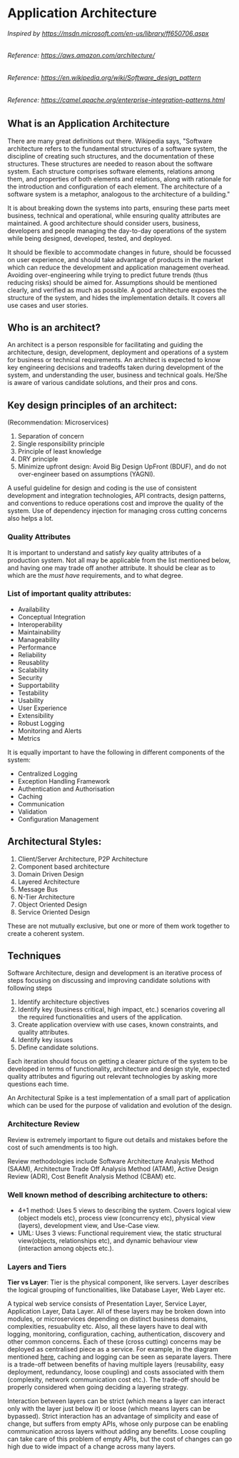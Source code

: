 # Application Architecture


###### Inspired by https://msdn.microsoft.com/en-us/library/ff650706.aspx
###### Reference: https://aws.amazon.com/architecture/
###### Reference: https://en.wikipedia.org/wiki/Software_design_pattern
###### Reference: https://camel.apache.org/enterprise-integration-patterns.html

## What is an Application Architecture

There are many great definitions out there. Wikipedia says, "Software architecture refers to the fundamental structures of a software system, the discipline of creating such structures, and the documentation of these structures. These structures are needed to reason about the software system. Each structure comprises software elements, relations among them, and properties of both elements and relations, along with rationale for the introduction and configuration of each element. The architecture of a software system is a metaphor, analogous to the architecture of a building."

It is about breaking down the systems into parts, ensuring these parts meet business, technical and operational, while ensuring quality attributes are maintained. A good architecture should consider users, business, developers and people managing the day-to-day operations of the system while being designed, developed, tested, and deployed.

It should be flexible to accommodate changes in future, should be focussed on user experience, and should take advantage of products in the market which can reduce the development and application management overhead. Avoiding over-engineering while trying to predict future trends (thus reducing risks) should be aimed for. Assumptions should be mentioned clearly, and verified as much as possible. A good architecture exposes the structure of the system, and hides the implementation details. It covers all use cases and user stories.

## Who is an architect?

An architect is a person responsible for facilitating and guiding the architecture, design, development, deployment and operations of a system for business or technical requirements. An architect is expected to know key engineering decisions and tradeoffs taken during development of the system, and understanding the user, business and technical goals. He/She is aware of various candidate solutions, and their pros and cons.

## Key design principles of an architect:

(Recommendation: Microservices)

1. Separation of concern
2. Single responsibility principle
3. Principle of least knowledge
4. DRY principle
5. Minimize upfront design: Avoid Big Design UpFront (BDUF), and do not over-engineer based on assumptions (YAGNI).

A useful guideline for design and coding is the use of consistent development and integration technologies, API contracts, design patterns, and conventions to reduce operations cost and improve the quality of the system. Use of dependency injection for managing cross cutting concerns also helps a lot.

### Quality Attributes

It is important to understand and satisfy *key* quality attributes of a production system. Not all may be applicable from the list mentioned below, and having one may trade off another attribute. It should be clear as to which are the *must have* requirements, and to what degree.

### List of important quality attributes:

- Availability
- Conceptual Integration
- Interoperability
- Maintainability
- Manageability
- Performance
- Reliability
- Reusablity
- Scalability
- Security
- Supportability
- Testability
- Usability
- User Experience
- Extensibility
- Robust Logging
- Monitoring and Alerts
- Metrics

It is equally important to have the following in different components of the system:

- Centralized Logging
- Exception Handling Framework
- Authentication and Authorisation
- Caching
- Communication
- Validation
- Configuration Management

## Architectural Styles:

1. Client/Server Architecture, P2P Architecture
2. Component based architecture
3. Domain Driven Design
4. Layered Architecture
5. Message Bus
6. N-Tier Architecture
7. Object Oriented Design
8. Service Oriented Design

These are not mutually exclusive, but one or more of them work together to create a coherent system.

## Techniques

Software Architecture, design and development is an iterative process of steps focusing on discussing and improving candidate solutions with following steps

1. Identify architecture objectives
2. Identify key (business critical, high impact, etc.) scenarios covering all the required functionalities and users of the application.
3. Create application overview with use cases, known constraints, and quality attributes.
4. Identify key issues
5. Define candidate solutions.

Each iteration should focus on getting a clearer picture of the system to be developed in terms of functionality, architecture and design style, expected quality attributes and figuring out relevant technologies by asking more questions each time.

An Architectural Spike is a test implementation of a small part of application which can be used for the purpose of validation and evolution of the design.

### Architecture Review

Review is extremely important to figure out details and mistakes before the cost of such amendments is too high.

Review methodologies include Software Architecture Analysis Method (SAAM), Architecture Trade Off Analysis Method (ATAM), Active Design Review (ADR), Cost Benefit Analysis Method (CBAM) etc.

### Well known method of describing architecture to others:

- 4+1 method: Uses 5 views to describing the system. Covers logical view (object models etc), process view (concurrency etc), physical view (layers), development view, and Use-Case view.
- UML: Uses 3 views: Functional requirement view, the static structural view(objects, relationships etc), and dynamic behaviour view (interaction among objects etc.).

### Layers and Tiers

**Tier vs Layer**: Tier is the physical component, like servers. Layer describes the logical grouping of functionalities, like Database Layer, Web Layer etc.

A typical web service consists of Presentation Layer, Service Layer, Application Layer, Data Layer. All of these layers may be broken down into modules, or microservices depending on distinct business domains, complexities, resuabulity etc. Also, all these layers have to deal with logging, monitoring, configuration, caching, authentication, discovery and other common concerns. Each of these (cross cutting) concerns may be deployed as centralised piece as a service. For example, in the diagram mentioned [here](http://media.amazonwebservices.com/architecturecenter/AWS_ac_ra_ecommerce_webfrontend_14.pdf), caching and logging can be seen as separate layers. There is a trade-off between benefits of having multiple layers (reusability, easy deployment, redundancy, loose coupling) and costs associated with them (complexity, network communication cost etc.). The trade-off should be properly considered when going deciding a layering strategy.

Interaction between layers can be strict (which means a layer can interact only with the layer just below it) or loose (which means layers can be bypassed). Strict interaction has an advantage of simplicity and ease of change, but suffers from empty APIs, whose only purpose can be enabling communication across layers without adding any benefits. Loose coupling can take care of this problem of empty APIs, but the cost of changes can go high due to wide impact of a change across many layers.
